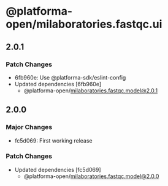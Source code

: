 # @platforma-open/milaboratories.fastqc.ui

## 2.0.1

### Patch Changes

- 6fb960e: Use @platforma-sdk/eslint-config
- Updated dependencies [6fb960e]
  - @platforma-open/milaboratories.fastqc.model@2.0.1

## 2.0.0

### Major Changes

- fc5d069: First working release

### Patch Changes

- Updated dependencies [fc5d069]
  - @platforma-open/milaboratories.fastqc.model@2.0.0
